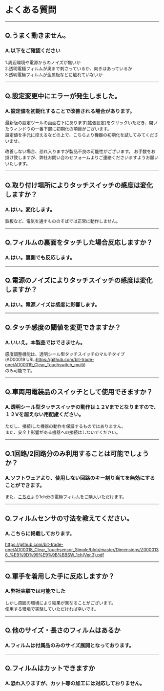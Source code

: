 # よくある質問
---

## Q.うまく動きません。

### A.以下をご確認ください

1.周辺環境や電源からのノイズが無いか  
2.透明電極フィルムが奥まで刺さっているか、向きはあっているか  
3.透明電極フィルムが金属板などに触れていないか  

---

## Q.設定変更中にエラーが発生しました。

### A.設定値を初期化することで改善される場合があります。

最新版の設定ツールの画面右下にあります[拡張設定]をクリックいただき、開いたウィンドウの一番下部に初期化の項目がございます。  
設定値を手元に控えるなどの上で、こちらより機器の初期化を試してみてくださいませ。  

改善しない場合、恐れ入りますが製品不良の可能性がございます。 
お手数をお掛け致しますが、弊社お問い合わせフォームよりご連絡くださいますようお願いいたします。

---

## Q.取り付け場所によりタッチスイッチの感度は変化しますか？  

### A.はい。変化します。  
鉄板など、電気を通すもののそばでは正常に動作しません。

---

## Q.フィルムの裏面をタッチした場合反応しますか？

### A.はい。裏側でも反応します。

---

## Q.電源のノイズによりタッチスイッチの感度は変化しますか？

### A.はい。電源ノイズは感度に影響します。

---

## Q.タッチ感度の閾値を変更できますか？

### A.いいえ。本製品ではできません。
感度調整機能は、透明シール型タッチスイッチのマルチタイプ  
(AD00019 URL:https://github.com/bit-trade-one/AD00019_Clear_Touchswitch_multi)  
のみ可能です。  

---

## Q.車両用電装品のスイッチとして使用できますか？

### A.透明シール型タッチスイッチの動作は１２Vまでとなりますので、１２Vを超えない用配慮ください。

ただし、接続iした機器の動作を保証するものではありません。  
また、安全上影響がある機器への接続はしないでください。  

---

## Q.1回路/2回路分のみ利用することは可能でしょうか？

### A.ソフトウェアより、使用しない回路のキー割り当てを無効にすることができます。

また、[こちら](https://btoshop.jp/products/pp00004)より1ch分の電極フィルムをご購入いただけます。


---

## Q.フィルムセンサの寸法を教えてください。

### A.こちらに掲載しております。

https://github.com/bit-trade-one/AD00018_Clear_Touchsensor_Simple/blob/master/Dimensions/Z0000138_%E9%9D%99%E9%9B%BBSW_1ch(Ver.3).pdf

---

## Q.軍手を着用した手に反応しますか？

### A.弊社実験では可能でした

しかし周囲の環境により結果が異なることがございます。  
使用する環境で実験していただければ幸いです。  

---

## Q.他のサイズ・長さのフィルムはあるか

### A.フィルムは付属品のみのサイズ展開となっております。

---

## Q.フィルムはカットできますか

### A.恐れ入りますが、カット等の加工には対応しておりません。

